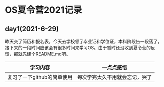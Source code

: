 # OS夏令营2021记录

## day1(2021-6-29)

昨天交了简历和报名表，今天去学校领了毕业证和学位证，本科阶段告一段落了，接下来的一段时间应该会有很多时间来学习OS。由于暂时还没收到夏令营的反馈，那就先建个README.md吧。

| 学习内容                   | 一点点感悟                     |
| -------------------------- | ------------------------------ |
| 复习了一下github的简单使用 | 每次学完太久不用就会忘记，哭了 |

